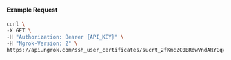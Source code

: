 <!-- Code generated for API Clients. DO NOT EDIT. -->

#### Example Request

```bash
curl \
-X GET \
-H "Authorization: Bearer {API_KEY}" \
-H "Ngrok-Version: 2" \
https://api.ngrok.com/ssh_user_certificates/sucrt_2fKmcZC0BRdwVndARYGqVSVvCpo
```

